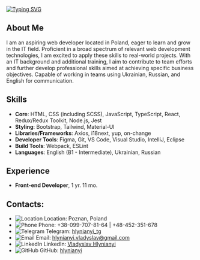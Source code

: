 [![Typing SVG](https://readme-typing-svg.herokuapp.com?font=Fira+Code&size=24&duration=7000&pause=1000&random=false&width=550&lines=Hi+everyone!+I+am+Vladyslav+Hlynianyi+%F0%9F%92%96)](https://git.io/typing-svg)

## About Me
I am an aspiring web developer located in Poland, eager to learn and grow in the IT field. Proficient in a broad spectrum of relevant web development technologies, I am excited to apply these skills to real-world projects. With an IT background and additional training, I aim to contribute to team efforts and further develop professional skills aimed at achieving specific business objectives. Capable of working in teams using Ukrainian, Russian, and English for communication.

## Skills
- **Core**: HTML, CSS (including SCSS), JavaScript, TypeScript, React, Redux/Redux Toolkit, Node.js, Jest
- **Styling**: Bootstrap, Tailwind, Material-UI
- **Libraries/Frameworks**: Axios, i18next, yup, on-change
- **Developer Tools**: Figma, Git, VS Code, Visual Studio, IntelliJ, Eclipse
- **Build Tools**: Webpack, ESLint
- **Languages**: English (B1 - Intermediate), Ukrainian, Russian

## Experience
- **Front-end Developer**, 1 yr. 11 mo.

## Contacts:
- ![Location](URL_к_иконке_местоположения) Location: Poznan, Poland  
- ![Phone](URL_к_иконке_телефона) Phone: +38-099-707-81-64 | +48-452-351-678
- ![Telegram](<link rel="stylesheet" href="https://fonts.googleapis.com/css2?family=Material+Symbols+Outlined:opsz,wght,FILL,GRAD@20..48,100..700,0..1,-50..200" />) Telegram: [hlynianyi_tg](https://t.me/hlynianyi_tg)
- ![Email](URL_к_иконке_электронной_почты) Email: [hlynianyi.vladyslav@gmail.com](mailto:hlynianyi.vladyslav@gmail.com)
- ![LinkedIn](URL_к_иконке_LinkedIn) LinkedIn: [Vladyslav Hlynianyi](https://www.linkedin.com/in/vladyslav-hlynianyi)
- ![GitHub](URL_к_иконке_GitHub) GitHub: [hlynianyi](https://github.com/hlynianyi)


